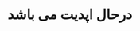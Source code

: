 <!DOCTYPE html>
<html lang="en">
<head>
    <meta charset="UTF-8">
    <meta http-equiv="X-UA-Compatible" content="IE=edge">
    <meta name="viewport" content="width=device-width, initial-scale=1.0">
    <title>pclearn</title>
</head>
<body>
    <div>
        <h1>
            درحال اپدیت می باشد
        </h1>
    </div>
</body>
</html>
